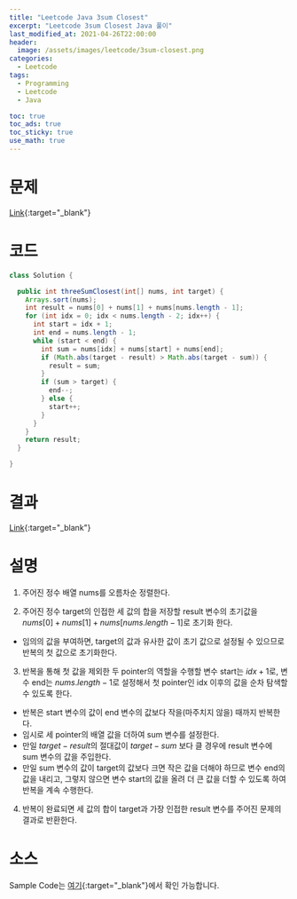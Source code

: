 ```yaml
---
title: "Leetcode Java 3sum Closest"
excerpt: "Leetcode 3sum Closest Java 풀이"
last_modified_at: 2021-04-26T22:00:00
header:
  image: /assets/images/leetcode/3sum-closest.png
categories:
  - Leetcode
tags:
  - Programming
  - Leetcode
  - Java

toc: true
toc_ads: true
toc_sticky: true
use_math: true
---
```

# 문제
[Link](https://leetcode.com/problems/3sum-closest/){:target="_blank"}

# 코드
```java
class Solution {

  public int threeSumClosest(int[] nums, int target) {
    Arrays.sort(nums);
    int result = nums[0] + nums[1] + nums[nums.length - 1];
    for (int idx = 0; idx < nums.length - 2; idx++) {
      int start = idx + 1;
      int end = nums.length - 1;
      while (start < end) {
        int sum = nums[idx] + nums[start] + nums[end];
        if (Math.abs(target - result) > Math.abs(target - sum)) {
          result = sum;
        }
        if (sum > target) {
          end--;
        } else {
          start++;
        }
      }
    }
    return result;
  }

}
```

# 결과
[Link](https://leetcode.com/submissions/detail/485417150/){:target="_blank"}

# 설명
1. 주어진 정수 배열 nums를 오름차순 정렬한다.

2. 주어진 정수 target의 인접한 세 값의 합을 저장할 result 변수의 초기값을 $nums[0] + nums[1] + nums[nums.length - 1]$로 초기화 한다.
  - 임의의 값을 부여하면, target의 값과 유사한 값이 초기 값으로 설정될 수 있으므로 반복의 첫 값으로 초기화한다.

3. 반복을 통해 첫 값을 제외한 두 pointer의 역할을 수행할 변수 start는 $idx + 1$로, 변수 end는 $nums.length - 1$로 설정해서 첫 pointer인 idx 이후의 값을 순차 탐색할 수 있도록 한다.
  - 반복은 start 변수의 값이 end 변수의 값보다 작을(마주치지 않을) 때까지 반복한다.
  - 임시로 세 pointer의 배열 값을 더하여 sum 변수를 설정한다.
  - 만일 $target - result$의 절대값이 $target - sum$ 보다 클 경우에 result 변수에 sum 변수의 값을 주입한다.
  - 만일 sum 변수의 값이 target의 값보다 크면 작은 값을 더해야 하므로 변수 end의 값을 내리고, 그렇지 않으면 변수 start의 값을 올려 더 큰 값을 더할 수 있도록 하여 반복을 계속 수행한다.

4. 반복이 완료되면 세 값의 합이 target과 가장 인접한 result 변수를 주어진 문제의 결과로 반환한다.    

# 소스
Sample Code는 [여기](https://github.com/GracefulSoul/leetcode/blob/master/src/main/java/gracefulsoul/problems/ThreeSumClosest.java){:target="_blank"}에서 확인 가능합니다.